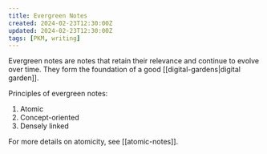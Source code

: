 ```yaml
---
title: Evergreen Notes
created: 2024-02-23T12:30:00Z
updated: 2024-02-23T12:30:00Z
tags: [PKM, writing]
---
```


Evergreen notes are notes that retain their relevance and continue to evolve over time. They form the foundation of a good [[digital-gardens|digital garden]].

Principles of evergreen notes:
1. Atomic
2. Concept-oriented
3. Densely linked

For more details on atomicity, see [[atomic-notes]].
